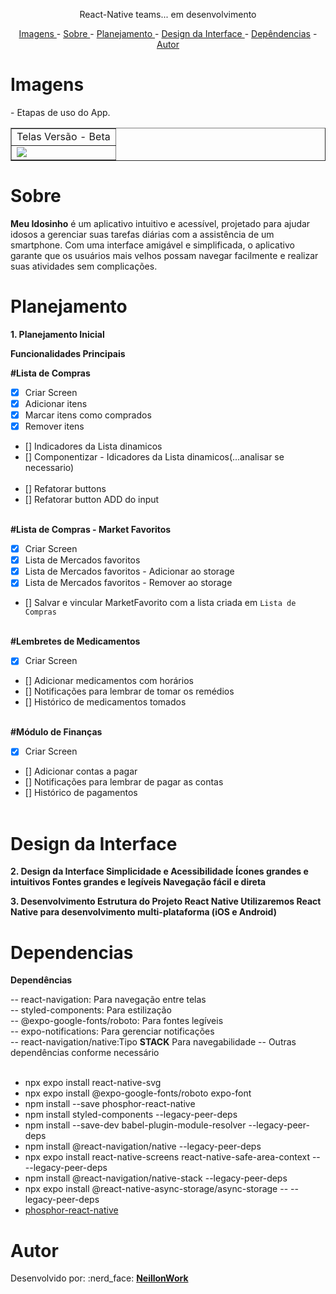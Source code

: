 <p align="center"> React-Native teams... em desenvolvimento</p>

<p align="center">
<a href="#imagens">Imagens </a> -
<a href="#sobre">Sobre </a> -
<a href="#Planejamento">Planejamento </a> -
<a href="#Design da Interface">Design da Interface </a> -
<a href="#Dependencias">Depêndencias</a> -
<a href="#autor">Autor </a>
</p>

# Imagens

<p>
- Etapas de uso do App.</br>
</p>

<table border>
    <tr>
        <td>Telas Versão - Beta</td>
    </tr>
    <tr>
        <td><img src=".src/assets/ReadmeTelas.jpg"/></td>
    </tr>
</table>

# Sobre

<p>
<strong>Meu Idosinho</strong> é um aplicativo intuitivo e acessível, projetado para ajudar idosos a gerenciar suas tarefas diárias com a assistência de um smartphone. Com uma interface amigável e simplificada, o aplicativo garante que os usuários mais velhos possam navegar facilmente e realizar suas atividades sem complicações.
</p>

# Planejamento

<p><strong>1. Planejamento Inicial</strong></p>
<p><strong>Funcionalidades Principais</strong></p>

<strong>#Lista de Compras</strong></br>
- [x] Criar Screen</br>
- [x] Adicionar itens</br>
- [x] Marcar itens como comprados</br>
- [x] Remover itens</br>
- [] Indicadores da Lista dinamicos</br>
- [] Componentizar - Idicadores da Lista dinamicos(...analisar se necessario)</br></br>
- [] Refatorar buttons</br>
- [] Refatorar button ADD do input</br></br>

<strong>#Lista de Compras - Market Favoritos</strong></br>
- [x] Criar Screen</br>
- [x] Lista de Mercados favoritos</br>
- [x] Lista de Mercados favoritos - Adicionar ao storage </br>
- [x] Lista de Mercados favoritos - Remover ao storage </br>
- [] Salvar e vincular MarketFavorito com a lista criada em `Lista de Compras`</br></br>

<strong>#Lembretes de Medicamentos</strong></br>
- [x] Criar Screen</br>
- [] Adicionar medicamentos com horários</br>
- [] Notificações para lembrar de tomar os remédios</br>
- [] Histórico de medicamentos tomados</br></br>

<strong>#Módulo de Finanças</strong></br>
- [x] Criar Screen</br> 
- [] Adicionar contas a pagar</br>
- [] Notificações para lembrar de pagar as contas</br>
- [] Histórico de pagamentos</br></br>

# Design da Interface

<p><strong>2. Design da Interface
Simplicidade e Acessibilidade
Ícones grandes e intuitivos
Fontes grandes e legíveis
Navegação fácil e direta</strong></p>

<p><strong>3. Desenvolvimento
Estrutura do Projeto
React Native
Utilizaremos React Native para desenvolvimento multi-plataforma (iOS e Android)</strong></p>

# Dependencias

<p><strong>Dependências</strong></p>
-- react-navigation: Para navegação entre telas</br>
-- styled-components: Para estilização</br>
-- @expo-google-fonts/roboto: Para fontes legíveis</br>
-- expo-notifications: Para gerenciar notificações</br>
-- react-navigation/native:Tipo <strong>STACK</strong> Para navegabilidade
-- Outras dependências conforme necessário</br></br>
<ul>
    <li>npx expo install react-native-svg</li>
    <li>npx expo install @expo-google-fonts/roboto expo-font</li>
    <li>npm install --save phosphor-react-native</li>
    <li>npm install styled-components --legacy-peer-deps</li>
    <li>npm install --save-dev babel-plugin-module-resolver --legacy-peer-deps</li>
    <li>npm install @react-navigation/native --legacy-peer-deps</li>
    <li>npx expo install react-native-screens react-native-safe-area-context -- --legacy-peer-deps</li>
    <li>npm install @react-navigation/native-stack --legacy-peer-deps</li>
    <li>npx expo install @react-native-async-storage/async-storage -- --legacy-peer-deps</li>
    <li><a href="https://github.com/duongdev/phosphor-react-native">phosphor-react-native</a></li>
</ul>

# Autor

<p>
Desenvolvido por: :nerd_face: <a href="https://github.com/NeillonWork"><strong> NeillonWork</strong>
</p>
